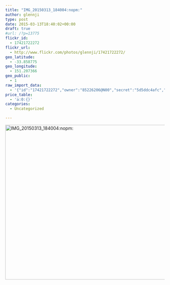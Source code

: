 ```yaml
---
title: "IMG_20150313_184004:nopm:"
author: glennji
type: post
date: 2015-03-13T18:40:02+00:00
draft: true
#url: /?p=13775
flickr_id:
  - 17421722272
flickr_url:
  - http://www.flickr.com/photos/glennji/17421722272/
geo_latitude:
  - -33.858775
geo_longitude:
  - 151.207366
geo_public:
  - 1
raw_import_data:
  - '{"id":"17421722272","owner":"85226206@N00","secret":"5d5ddc4afc","server":"7716","farm":8,"title":"IMG_20150313_184004:nopm:","ispublic":0,"isfriend":0,"isfamily":0,"description":{"_content":""},"dateupload":"1431087800","lastupdate":"1431087813","datetaken":"2015-03-13 18:40:02","datetakengranularity":"0","datetakenunknown":"0","ownername":"glennji","tags":"","machine_tags":"","originalsecret":"57e0dda573","originalformat":"jpg","latitude":"-33.858775","longitude":"151.207366","accuracy":"16","context":0,"place_id":"uyU97kpTVLseY.4z4g","woeid":"26198434","geo_is_family":0,"geo_is_friend":0,"geo_is_contact":0,"geo_is_public":0,"media":"photo","media_status":"ready","url_o":"https://farm8.staticflickr.com/7716/17421722272_57e0dda573_o.jpg","height_o":"3120","width_o":"4208"}'
price_table:
  - 'a:0:{}'
categories:
  - Uncategorized

---
```

<p class="flickr-image">
  <a href="http://www.flickr.com/photos/glennji/17421722272/" class="flickr-link"><img src="/wp-content/uploads/2015/03/17421722272_57e0dda573_o-1024x759.jpg" width="660" height="489" alt="IMG_20150313_184004:nopm:" class="keyring-img" /></a>
</p>
